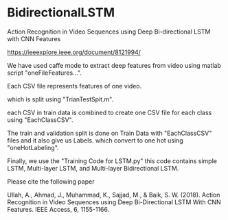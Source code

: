 # BidirectionalLSTM
Action Recognition in Video Sequences using Deep Bi-directional LSTM with CNN Features

https://ieeexplore.ieee.org/document/8121994/


We have used caffe mode to extract deep features from video using matlab script "oneFileFeatures...".

Each CSV file represents features of one video.

which is split using "TrianTestSpit.m".

each CSV in train data is combined to create one CSV file for each class using "EachClassCSV".

The train and validation split is done on Train Data with "EachClassCSV" files and it also give us Labels. which convert to one hot using "oneHotLabeling".

Finally, we use the "Training Code for LSTM.py" this code contains simple LSTM, Multi-layer LSTM, and Multi-layer Bidirectional LSTM.


Please cite the following paper

Ullah, A., Ahmad, J., Muhammad, K., Sajjad, M., & Baik, S. W. (2018). Action Recognition in Video Sequences using Deep Bi-Directional LSTM With CNN Features. IEEE Access, 6, 1155-1166.
